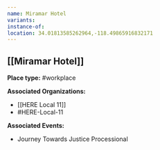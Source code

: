 ```yaml
---
name: Miramar Hotel
variants: 
instance-of: 
location: 34.01813585262964,-118.49865916832171
---
```

## [[Miramar Hotel]]

**Place type:** #workplace

**Associated Organizations:** 
- [[HERE Local 11]]
- #HERE-Local-11

**Associated Events:** 
- Journey Towards Justice Processional